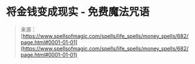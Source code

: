 <!--yml

category: 未分类

date: 2024-06-12 18:33:28

-->

# 将金钱变成现实 - 免费魔法咒语

> 来源：[https://www.spellsofmagic.com/spells/life_spells/money_spells/682/page.html#0001-01-01](https://www.spellsofmagic.com/spells/life_spells/money_spells/682/page.html#0001-01-01)
